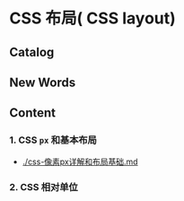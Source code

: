 # CSS 布局( CSS layout)


## Catalog



## New Words



## Content
### 1. CSS `px` 和基本布局
- [./css-像素px详解和布局基础.md](File:///Users/WANG/Github-clone/CSS-grocery/布局-Layout/css-像素px详解和布局基础.md)


### 2. CSS 相对单位